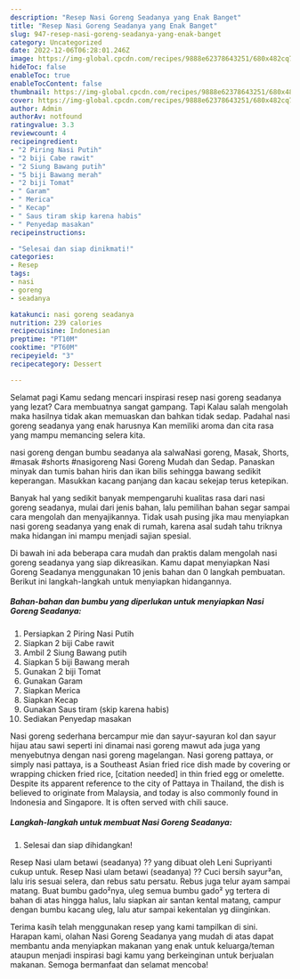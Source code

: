 ```yaml
---
description: "Resep Nasi Goreng Seadanya yang Enak Banget"
title: "Resep Nasi Goreng Seadanya yang Enak Banget"
slug: 947-resep-nasi-goreng-seadanya-yang-enak-banget
category: Uncategorized
date: 2022-12-06T06:28:01.246Z
image: https://img-global.cpcdn.com/recipes/9888e62378643251/680x482cq70/nasi-goreng-seadanya-foto-resep-utama.jpg
hideToc: false
enableToc: true
enableTocContent: false
thumbnail: https://img-global.cpcdn.com/recipes/9888e62378643251/680x482cq70/nasi-goreng-seadanya-foto-resep-utama.jpg
cover: https://img-global.cpcdn.com/recipes/9888e62378643251/680x482cq70/nasi-goreng-seadanya-foto-resep-utama.jpg
author: Admin
authorAv: notfound
ratingvalue: 3.3
reviewcount: 4
recipeingredient:
- "2 Piring Nasi Putih"
- "2 biji Cabe rawit"
- "2 Siung Bawang putih"
- "5 biji Bawang merah"
- "2 biji Tomat"
- " Garam"
- " Merica"
- " Kecap"
- " Saus tiram skip karena habis"
- " Penyedap masakan"
recipeinstructions:

- "Selesai dan siap dinikmati!"
categories:
- Resep
tags:
- nasi
- goreng
- seadanya

katakunci: nasi goreng seadanya 
nutrition: 239 calories
recipecuisine: Indonesian
preptime: "PT10M"
cooktime: "PT60M"
recipeyield: "3"
recipecategory: Dessert

---
```



Selamat pagi Kamu sedang mencari inspirasi resep nasi goreng seadanya yang lezat? Cara membuatnya sangat gampang. Tapi Kalau salah mengolah maka hasilnya tidak akan memuaskan dan bahkan tidak sedap. Padahal nasi goreng seadanya yang enak harusnya Kan memiliki aroma dan cita rasa yang mampu memancing selera kita.


nasi goreng dengan bumbu seadanya ala salwaNasi goreng, Masak, Shorts, #masak #shorts #nasigoreng Nasi Goreng Mudah dan Sedap. Panaskan minyak dan tumis bahan hiris dan ikan bilis sehingga bawang sedikit keperangan. Masukkan kacang panjang dan kacau sekejap terus ketepikan.

Banyak hal yang sedikit banyak mempengaruhi kualitas rasa dari nasi goreng seadanya, mulai dari jenis bahan, lalu pemilihan bahan segar sampai cara mengolah dan menyajikannya. Tidak usah pusing jika mau menyiapkan nasi goreng seadanya yang enak di rumah, karena asal sudah tahu triknya maka hidangan ini mampu menjadi sajian spesial.


Di bawah ini ada beberapa cara mudah dan praktis dalam mengolah nasi goreng seadanya yang siap dikreasikan. Kamu dapat menyiapkan Nasi Goreng Seadanya menggunakan 10 jenis bahan dan 0 langkah pembuatan. Berikut ini langkah-langkah untuk menyiapkan hidangannya.

<!--inarticleads1-->

##### Bahan-bahan dan bumbu yang diperlukan untuk menyiapkan Nasi Goreng Seadanya:

1. Persiapkan 2 Piring Nasi Putih
1. Siapkan 2 biji Cabe rawit
1. Ambil 2 Siung Bawang putih
1. Siapkan 5 biji Bawang merah
1. Gunakan 2 biji Tomat
1. Gunakan  Garam
1. Siapkan  Merica
1. Siapkan  Kecap
1. Gunakan  Saus tiram (skip karena habis)
1. Sediakan  Penyedap masakan


Nasi goreng sederhana bercampur mie dan sayur-sayuran kol dan sayur hijau atau sawi seperti ini dinamai nasi goreng mawut ada juga yang menyebutnya dengan nasi goreng magelangan. Nasi goreng pattaya, or simply nasi pattaya, is a Southeast Asian fried rice dish made by covering or wrapping chicken fried rice, [citation needed] in thin fried egg or omelette. Despite its apparent reference to the city of Pattaya in Thailand, the dish is believed to originate from Malaysia, and today is also commonly found in Indonesia and Singapore. It is often served with chili sauce. 

<!--inarticleads2-->

##### Langkah-langkah untuk membuat Nasi Goreng Seadanya:


1. Selesai dan siap dihidangkan!

Resep Nasi ulam betawi (seadanya) ?? yang dibuat oleh Leni Supriyanti cukup untuk. Resep Nasi ulam betawi (seadanya) ?? Cuci bersih sayur²an, lalu iris sesuai selera, dan rebus satu persatu. Rebus juga telur ayam sampai matang. Buat bumbu gado²nya, uleg semua bumbu gado² yg tertera di bahan di atas hingga halus, lalu siapkan air santan kental matang, campur dengan bumbu kacang uleg, lalu atur sampai kekentalan yg diinginkan. 

Terima kasih telah menggunakan resep yang kami tampilkan di sini. Harapan kami, olahan Nasi Goreng Seadanya yang mudah di atas dapat membantu anda menyiapkan makanan yang enak untuk keluarga/teman ataupun menjadi inspirasi bagi kamu yang berkeinginan untuk berjualan makanan. Semoga bermanfaat dan selamat mencoba!
